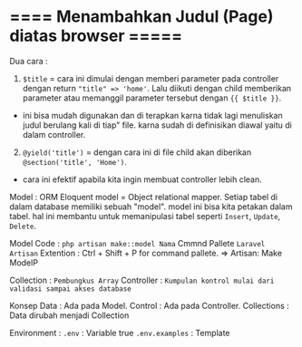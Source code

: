# ==== Menambahkan Judul (Page) diatas browser =====

Dua cara :
 1. `$title`
 = cara ini dimulai dengan memberi parameter pada controller dengan return `"title" => 'home'`. Lalu diikuti dengan child memberikan parameter atau memanggil parameter tersebut dengan `{{ $title }}`.
 + ini bisa mudah digunakan dan di terapkan karna tidak lagi menuliskan judul berulang kali di tiap" file. karna sudah di definisikan diawal yaitu di dalam controller.
 
 

 2. `@yield('title')`
 = dengan cara ini di file child akan diberikan `@section('title', 'Home')`.
 + cara ini efektif apabila kita ingin membuat controller lebih clean.


Model : 
ORM Eloquent model = Object relational mapper. Setiap tabel di dalam database memiliki sebuah "model".
model ini bisa kita petakan dalam tabel. hal ini membantu untuk memanipulasi tabel seperti `Insert`, `Update`, `Delete`.

Model Code :
`php artisan make::model Nama`
Cmmnd Pallete `Laravel Artisan` Extention
: Ctrl + Shift + P for command pallete. => Artisan: Make ModelP

Collection : `Pembungkus Array`
Controller : `Kumpulan kontrol mulai dari validasi sampai akses database`

Konsep
Data : Ada pada Model.
Control : Ada pada Controller.
Collections : Data dirubah menjadi Collection

Environment : 
`.env` : Variable true
`.env.examples` : Template 